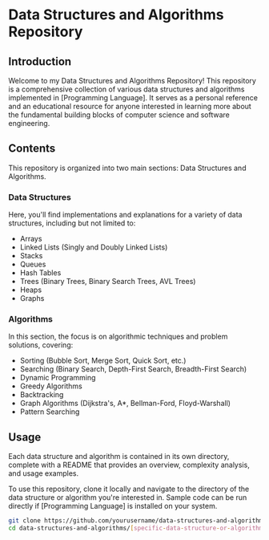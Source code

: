 # Data Structures and Algorithms Repository

## Introduction
Welcome to my Data Structures and Algorithms Repository! This repository is a comprehensive collection of various data structures and algorithms implemented in [Programming Language]. It serves as a personal reference and an educational resource for anyone interested in learning more about the fundamental building blocks of computer science and software engineering.

## Contents
This repository is organized into two main sections: Data Structures and Algorithms.

### Data Structures
Here, you'll find implementations and explanations for a variety of data structures, including but not limited to:
- Arrays
- Linked Lists (Singly and Doubly Linked Lists)
- Stacks
- Queues
- Hash Tables
- Trees (Binary Trees, Binary Search Trees, AVL Trees)
- Heaps
- Graphs

### Algorithms
In this section, the focus is on algorithmic techniques and problem solutions, covering:
- Sorting (Bubble Sort, Merge Sort, Quick Sort, etc.)
- Searching (Binary Search, Depth-First Search, Breadth-First Search)
- Dynamic Programming
- Greedy Algorithms
- Backtracking
- Graph Algorithms (Dijkstra's, A*, Bellman-Ford, Floyd-Warshall)
- Pattern Searching

## Usage
Each data structure and algorithm is contained in its own directory, complete with a README that provides an overview, complexity analysis, and usage examples.

To use this repository, clone it locally and navigate to the directory of the data structure or algorithm you're interested in. Sample code can be run directly if [Programming Language] is installed on your system.

```bash
git clone https://github.com/yourusername/data-structures-and-algorithms.git
cd data-structures-and-algorithms/[specific-data-structure-or-algorithm]
